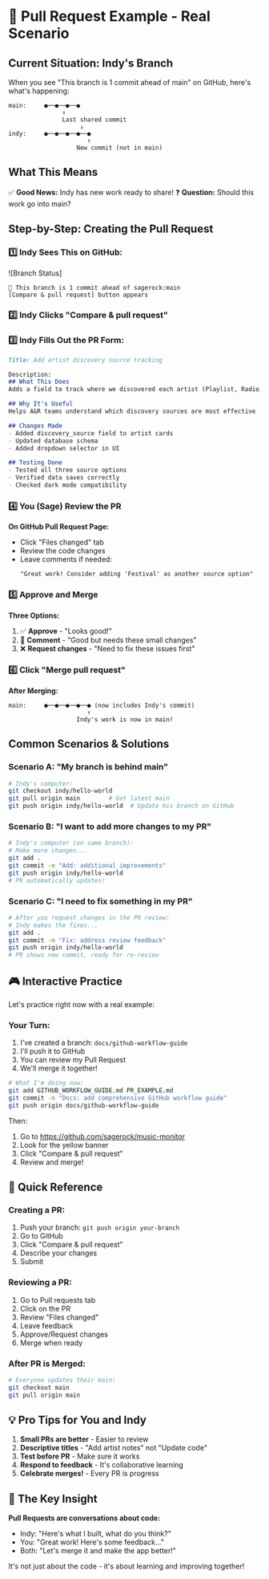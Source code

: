 # 🎯 Pull Request Example - Real Scenario

## Current Situation: Indy's Branch

When you see "This branch is 1 commit ahead of main" on GitHub, here's what's happening:

```
main:     ●──●──●──●
               ↑
               Last shared commit
                    ↓
indy:     ●──●──●──●──●
                      ↑
                   New commit (not in main)
```

## What This Means

✅ **Good News:** Indy has new work ready to share!
❓ **Question:** Should this work go into main?

## Step-by-Step: Creating the Pull Request

### 1️⃣ Indy Sees This on GitHub:
![Branch Status]
```
🔶 This branch is 1 commit ahead of sagerock:main
[Compare & pull request] button appears
```

### 2️⃣ Indy Clicks "Compare & pull request"

### 3️⃣ Indy Fills Out the PR Form:
```markdown
Title: Add artist discovery source tracking

Description:
## What This Does
Adds a field to track where we discovered each artist (Playlist, Radio, Social)

## Why It's Useful
Helps A&R teams understand which discovery sources are most effective

## Changes Made
- Added discovery_source field to artist cards
- Updated database schema
- Added dropdown selector in UI

## Testing Done
- Tested all three source options
- Verified data saves correctly
- Checked dark mode compatibility
```

### 4️⃣ You (Sage) Review the PR

**On GitHub Pull Request Page:**
- Click "Files changed" tab
- Review the code changes
- Leave comments if needed:
  ```
  "Great work! Consider adding 'Festival' as another source option"
  ```

### 5️⃣ Approve and Merge

**Three Options:**
1. ✅ **Approve** - "Looks good!"
2. 💬 **Comment** - "Good but needs these small changes"
3. ❌ **Request changes** - "Need to fix these issues first"

### 6️⃣ Click "Merge pull request"

**After Merging:**
```
main:     ●──●──●──●──● (now includes Indy's commit)
                      ↑
                   Indy's work is now in main!
```

## Common Scenarios & Solutions

### Scenario A: "My branch is behind main"
```bash
# Indy's computer:
git checkout indy/hello-world
git pull origin main        # Get latest main
git push origin indy/hello-world  # Update his branch on GitHub
```

### Scenario B: "I want to add more changes to my PR"
```bash
# Indy's computer (on same branch):
# Make more changes...
git add .
git commit -m "Add: additional improvements"
git push origin indy/hello-world
# PR automatically updates!
```

### Scenario C: "I need to fix something in my PR"
```bash
# After you request changes in the PR review:
# Indy makes the fixes...
git add .
git commit -m "Fix: address review feedback"
git push origin indy/hello-world
# PR shows new commit, ready for re-review
```

## 🎮 Interactive Practice

Let's practice right now with a real example:

### Your Turn:
1. I've created a branch: `docs/github-workflow-guide`
2. I'll push it to GitHub
3. You can review my Pull Request
4. We'll merge it together!

```bash
# What I'm doing now:
git add GITHUB_WORKFLOW_GUIDE.md PR_EXAMPLE.md
git commit -m "Docs: add comprehensive GitHub workflow guide"
git push origin docs/github-workflow-guide
```

Then:
1. Go to https://github.com/sagerock/music-monitor
2. Look for the yellow banner
3. Click "Compare & pull request"
4. Review and merge!

## 📝 Quick Reference

### Creating a PR:
1. Push your branch: `git push origin your-branch`
2. Go to GitHub
3. Click "Compare & pull request"
4. Describe your changes
5. Submit

### Reviewing a PR:
1. Go to Pull requests tab
2. Click on the PR
3. Review "Files changed"
4. Leave feedback
5. Approve/Request changes
6. Merge when ready

### After PR is Merged:
```bash
# Everyone updates their main:
git checkout main
git pull origin main
```

## 💡 Pro Tips for You and Indy

1. **Small PRs are better** - Easier to review
2. **Descriptive titles** - "Add artist notes" not "Update code"
3. **Test before PR** - Make sure it works
4. **Respond to feedback** - It's collaborative learning
5. **Celebrate merges!** - Every PR is progress

## 🎯 The Key Insight

**Pull Requests are conversations about code:**
- Indy: "Here's what I built, what do you think?"
- You: "Great work! Here's some feedback..."
- Both: "Let's merge it and make the app better!"

It's not just about the code - it's about learning and improving together!